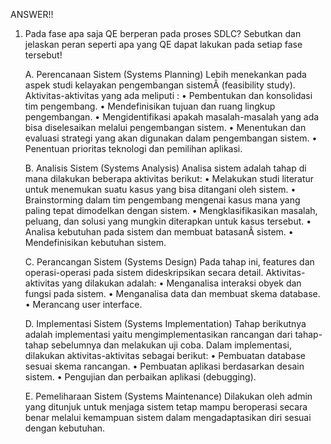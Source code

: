 ANSWER!!
1) Pada fase apa saja QE berperan pada proses SDLC? Sebutkan dan jelaskan peran seperti apa yang QE dapat lakukan pada setiap fase tersebut!
    
    A. Perencanaan Sistem (Systems Planning)
    Lebih menekankan pada aspek studi kelayakan pengembangan sistemÂ (feasibility study). Aktivitas-aktivitas yang ada meliputi :
    • Pembentukan dan konsolidasi tim pengembang.
    • Mendefinisikan tujuan dan ruang lingkup pengembangan.
    • Mengidentifikasi apakah masalah-masalah yang ada bisa diselesaikan melalui pengembangan sistem.
    • Menentukan dan evaluasi strategi yang akan digunakan dalam pengembangan sistem.
    • Penentuan prioritas teknologi dan pemilihan aplikasi.

    B. Analisis Sistem (Systems Analysis)
    Analisa sistem adalah tahap di mana dilakukan beberapa aktivitas berikut:
    • Melakukan studi literatur untuk menemukan suatu kasus yang bisa ditangani oleh sistem.
    • Brainstorming dalam tim pengembang mengenai kasus mana yang paling tepat dimodelkan dengan sistem.
    • Mengklasifikasikan masalah, peluang, dan solusi yang mungkin diterapkan untuk kasus tersebut.
    • Analisa kebutuhan pada sistem dan membuat batasanÂ sistem.
    • Mendefinisikan kebutuhan sistem.

    C. Perancangan Sistem (Systems Design)
    Pada tahap ini, features dan operasi-operasi pada sistem dideskripsikan secara detail. Aktivitas-aktivitas yang dilakukan adalah:
    • Menganalisa interaksi obyek dan fungsi pada sistem.
    • Menganalisa data dan membuat skema database.
    • Merancang user interface.

    D. Implementasi Sistem (Systems Implementation)
    Tahap berikutnya adalah implementasi yaitu mengimplementasikan rancangan dari tahap-tahap sebelumnya dan melakukan uji coba.
    Dalam implementasi, dilakukan aktivitas-aktivitas sebagai berikut:
    • Pembuatan database sesuai skema rancangan.
    • Pembuatan aplikasi berdasarkan desain sistem.
    • Pengujian dan perbaikan aplikasi (debugging).

    E. Pemeliharaan Sistem (Systems Maintenance)
    Dilakukan oleh admin yang ditunjuk untuk menjaga sistem tetap mampu beroperasi secara benar melalui kemampuan sistem dalam mengadaptasikan diri sesuai dengan           kebutuhan.
